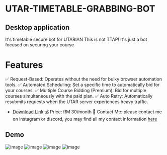 # UTAR-TIMETABLE-GRABBING-BOT
## Desktop application
It's timetable secure bot for UTARIAN 
This is not TTAP! It's just a bot focused on securing your course

# Features
✅ Request-Based: Operates without the need for bulky browser automation tools.
✅ Automated Scheduling: Set a specific time to automatically bid for your courses.
✅ Multiple Course Bidding (Premium): Bid for multiple courses simultaneously with the paid plan.
✅ Auto Retry: Automatically resubmits requests when the UTAR server experiences heavy traffic.

- [Download Link](https://drive.google.com/file/d/1_aPU0b8Jo_qeDXKTqDkKpM4G2fySHWZm/view?usp=drive_link)
💰 Price: RM 30/month 
📲 Contact Me: please contact me on instagram or discord, you may find all my contact information [here](https://juinnlaudev.vercel.app/)


## Demo
![image](https://github.com/user-attachments/assets/467f1ad5-39cd-4d46-ab4a-30a9495b9b2b)
![image](https://github.com/user-attachments/assets/22a7d449-11c8-45f1-955e-60eb1042b6a7)
![image](https://github.com/user-attachments/assets/8d0aa885-9129-4a6e-af5d-c9cf8a63763d)
![image](https://github.com/user-attachments/assets/0829e26d-bb2e-4f5b-be90-dd3991511ebd)
